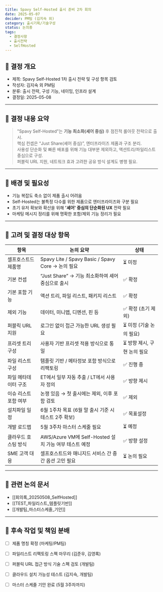 ```yaml
---
title: Spavy Self-Hosted 출시 준비 2차 회의
date: 2025-05-07
decider: PM팀 (김지숙 외)
category: 출시기획/기술구성
status: 논의중
tags:
  - 결정사항
  - 출시전략
  - SelfHosted
---
```


## 🔹 결정 개요

- 제목: Spavy Self-Hosted 1차 출시 전략 및 구성 항목 검토
- 작성자: 김지숙 외 PM팀
- 분류: 출시 전략, 구성 기능, 네이밍, 인프라 설계
- 결정일: 2025-05-08

---

## 🔹 결정 내용 요약

> "Spavy Self-Hosted"는 **기능 최소화(셰어 중심)** 후 점진적 롤아웃 전략으로 출시.  
> 핵심 컨셉은 “Just Share(셰어 중심)”, 엔터프라이즈 제품과 구조 분리.  
> 사용성 단순화 및 빠른 배포를 위해 기능 대부분 제외하고, 액션트리/파일리스트 중심으로 구성.  
> 퍼블릭 URL 지원, 네트워크 효과 고려한 공유 방식 설계도 병행 필요.

---

## 🔹 배경 및 필요성

- 기능 복잡도 축소 없이 제품 출시 어려움
- Self-Hosted는 불특정 다수를 위한 제품으로 엔터프라이즈와 구분 필요
- 초기 유저 확보와 확산을 위해 **'셰어' 중심의 단순화된 UX** 전략 필요
- 마케팅 메시지 정리를 위해 명확한 포함/제외 기능 정리가 필요

---

## 🔹 고려 및 결정 대상 항목

| 항목 | 논의 요약 | 상태 |
|------|-----------|------|
| 셀프호스트드 제품명 | Spavy Lite / Spavy Basic / Spavy Core → 논의 필요 | ⏳ 미정 |
| 기본 컨셉 | “Just Share” → 기능 최소화하여 셰어 중심으로 출시 | ✅ 확정 |
| 기본 포함 기능 | 액션 트리, 파일 리스트, 패키지 리스트 | ✅ 확정 |
| 제외 기능 | 데이터, 미니맵, 디멘션, 핀 등 | ✅ 확정 (초기 제외) |
| 퍼블릭 URL 지원 | 로그인 없이 접근 가능한 URL 생성 필요 | ⏳ 미정 (기술 논의 필요) |
| 프리셋 트리 구성 | 사용자 기반 프리셋 적용 방식으로 통일 | ⏳ 방향 제시, 구현 논의 필요 |
| 파일 리스트 구성 | 템플릿 기반 / 메타정보 포함 방식으로 리팩토링 | ✅ 진행 중 |
| 파일 메타데이터 구조 | ET에서 일부 자동 추출 / LT에서 사용자 정의 | ✅ 방향 제시 |
| 이슈 리스트 포함 여부 | 논쟁 있음 → 첫 출시에는 제외, 이후 포함 검토 | ✅ 제외 |
| 설치파일 일정 | 6월 1주차 목표 (6월 말 출시 기준 시 테스트 2주 확보) | ✅ 목표설정 |
| 개발 로드맵 | 5월 3주차 마스터 스케줄 필요 | ⏳ 예정 |
| 클라우드 호스팅 방식 | AWS/Azure VM에 Self-Hosted 설치 가능 여부 테스트 예정 | ✅ 방향 설정 |
| SME 고객 대응 | 셀프호스트드와 매니지드 서비스 간 중간 옵션 고민 필요 | ⏳ 논의 필요 |

---

## 🔹 관련 논의 문서

- [[회의록_20250508_SelfHosted]]
- [[TEST_파일리스트_템플릿기반]]
- [[개발팀_마스터스케줄_기안]]

---

## 🔹 후속 작업 및 책임 분배

- [ ] 제품 명칭 확정 (마케팅/PM팀)  
- [ ] 파일리스트 리팩토링 스펙 마무리 (김준우, 김영록)  
- [ ] 퍼블릭 URL 접근 방식 기술 스펙 검토 (개발팀)  
- [ ] 클라우드 설치 가능성 테스트 (김지숙, 개발팀)  
- [ ] 마스터 스케줄 기안 완료 (5월 3주차까지)

